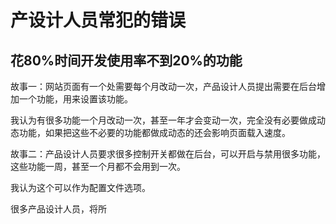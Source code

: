 # 产设计人员常犯的错误

## 花80%时间开发使用率不到20%的功能

故事一：网站页面有一个处需要每个月改动一次，产品设计人员提出需要在后台增加一个功能，用来设置该功能。

我认为有很多功能一个月改动一次，甚至一年才会变动一次，完全没有必要做成动态功能，如果把这些不必要的功能都做成动态的还会影响页面载入速度。

故事二：产品设计人员要求很多控制开关都做在后台，可以开启与禁用很多功能，这些功能一周，甚至一个月都不会用到一次。

我认为这个可以作为配置文件选项。

很多产品设计人员，将所

